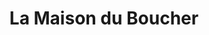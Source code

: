 ---
title: "La Maison du Boucher"
url: /saint-quentin-la-poterie/la-maison-du-boucher/
shop: Metzgerei
---